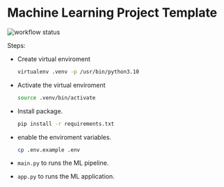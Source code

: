 # **Machine Learning Project Template**

![workflow status](https://github.com/rohwid/machine-learning-project-template/actions/workflows/builder.yml/badge.svg)

Steps:
+ Create virtual enviroment

    ```bash
    virtualenv .venv -p /usr/bin/python3.10
    ```
+ Activate the virtual enviroment

    ```bash
    source .venv/bin/activate
    ```

+ Install package.

    ```bash
    pip install -r requirements.txt
    ```

+ enable the enviroment variables.

    ```bash
    cp .env.example .env
    ```

+ `main.py` to runs the ML pipeline.
+ `app.py` to runs the ML application.